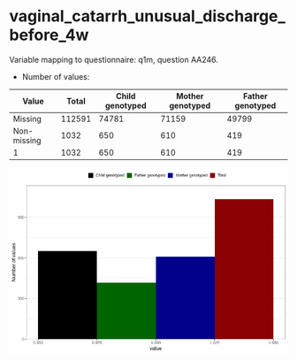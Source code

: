 # vaginal_catarrh_unusual_discharge_before_4w
Variable mapping to questionnaire: q1m, question AA246.
- Number of values:

| Value | Total | Child genotyped | Mother genotyped | Father genotyped |
| ----- | ----- | --------------- | ---------------- | ---------------- |
| Missing | 112591 | 74781 | 71159 | 49799 |
| Non-missing | 1032 | 650 | 610 | 419 |
| 1 | 1032 | 650 | 610 | 419 |



![](vaginal_catarrh_unusual_discharge_before_4w_n.png)



